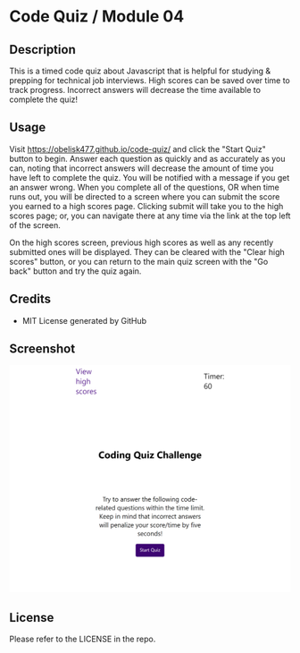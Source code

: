 # Code Quiz / Module 04

## Description

This is a timed code quiz about Javascript that is helpful for studying & prepping for technical job interviews. High scores can be saved over time to track progress. Incorrect answers will decrease the time available to complete the quiz!

## Usage

Visit https://obelisk477.github.io/code-quiz/ and click the "Start Quiz" button to begin. Answer each question as quickly and as accurately as you can, noting that incorrect answers will decrease the amount of time you have left to complete the quiz. You will be notified with a message if you get an answer wrong. When you complete all of the questions, OR when time runs out, you will be directed to a screen where you can submit the score you earned to a high scores page. Clicking submit will take you to the high scores page; or, you can navigate there at any time via the link at the top left of the screen.

On the high scores screen, previous high scores as well as any recently submitted ones will be displayed. They can be cleared with the "Clear high scores" button, or you can return to the main quiz screen with the "Go back" button and try the quiz again.

## Credits

* MIT License generated by GitHub

## Screenshot

![portfolio demo](./assets/images/CodingQuizSS.png)

## License

Please refer to the LICENSE in the repo.